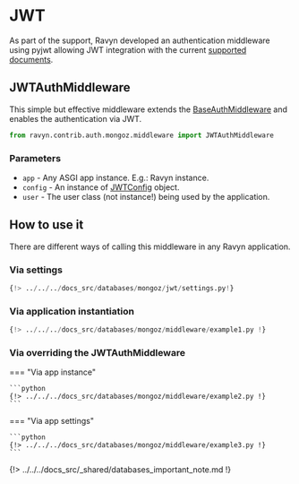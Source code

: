# JWT

As part of the support, Ravyn developed an authentication middleware using pyjwt allowing JWT integration
with the current [supported documents](./documents.md#user).

## JWTAuthMiddleware

This simple but effective middleware extends the [BaseAuthMiddleware](../../middleware/middleware.md#baseauthmiddleware)
and enables the authentication via JWT.

```python
from ravyn.contrib.auth.mongoz.middleware import JWTAuthMiddleware
```

### Parameters

* `app` - Any ASGI app instance. E.g.: Ravyn instance.
* `config` - An instance of [JWTConfig](../../configurations/jwt.md) object.
* `user` - The user class (not instance!) being used by the application.

## How to use it

There are different ways of calling this middleware in any Ravyn application.

### Via settings

```python
{!> ../../../docs_src/databases/mongoz/jwt/settings.py!}
```

### Via application instantiation

```python
{!> ../../../docs_src/databases/mongoz/middleware/example1.py !}
```

### Via overriding the JWTAuthMiddleware

=== "Via app instance"

    ```python
    {!> ../../../docs_src/databases/mongoz/middleware/example2.py !}
    ```

=== "Via app settings"

    ```python
    {!> ../../../docs_src/databases/mongoz/middleware/example3.py !}
    ```

{!> ../../../docs_src/_shared/databases_important_note.md !}
